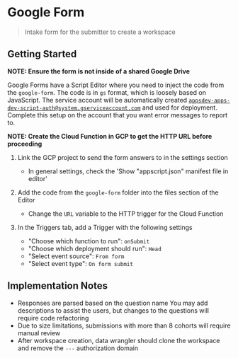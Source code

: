 # Google Form

> Intake form for the submitter to create a workspace

## Getting Started

**NOTE: Ensure the form is not inside of a shared Google Drive**

Google Forms have a Script Editor where you need to inject the code from the `google-form`.
The code is in `gs` format, which is loosely based on JavaScript.
The service account will be automatically created [`appsdev-apps-dev-script-auth@system.gserviceaccount.com`](https://developers.google.com/apps-script/guides/cloud-platform-projects#default_cloud_platform_projects) and used for deployment.
Complete this setup on the account that you want error messages to report to.

**NOTE: Create the Cloud Function in GCP to get the HTTP URL before proceeding**

1. Link the GCP project to send the form answers to in the settings section
   - In general settings, check the 'Show "appscript.json" manifest file in editor'
2. Add the code from the `google-form` folder into the files section of the Editor
   - Change the `URL` variable to the HTTP trigger for the Cloud Function
3. In the Triggers tab, add a Trigger with the following settings

   - "Choose which function to run": `onSubmit`
   - "Choose which deployment should run": `Head`
   - "Select event source": `From form`
   - "Select event type": `On form submit`

## Implementation Notes

- Responses are parsed based on the question name
  You may add descriptions to assist the users, but changes to the questions will require code refactoring
- Due to size limitations, submissions with more than 8 cohorts will require manual review
- After workspace creation, data wrangler should clone the workspace and remove the `---` authorization domain
